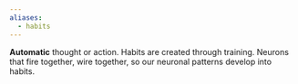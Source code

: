 ```yaml
---
aliases:
  - habits
---
```

**Automatic** thought or action.
Habits are created through training.
Neurons that fire together, wire together, so our neuronal patterns develop into habits.